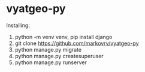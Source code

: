 # vyatgeo-py
Installing:

1. python -m venv venv, pip install django
2. git clone https://github.com/markovrv/vyatgeo-py
3. python manage.py migrate
4. python manage.py createsuperuser
5. python manage.py runserver
